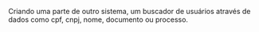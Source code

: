 Criando uma parte de outro sistema, um buscador de usuários através de dados como cpf, cnpj, nome, documento ou processo.